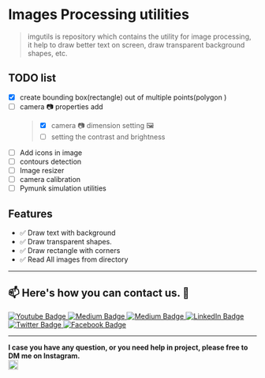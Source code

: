 # Images Processing utilities

> imgutils is repository which contains the utility for image processing, it help to draw better text on screen, draw transparent background shapes, etc.

## TODO list

- [x] create bounding box(rectangle) out of multiple points(polygon )
- [ ] camera 📷 properties add
  > - [x] camera 📷 dimension setting 🖼️
  > - [ ] setting the contrast and brightness
- [ ] Add icons in image
- [ ] contours detection
- [ ] Image resizer
- [ ] camera calibration
- [ ] Pymunk simulation utilities

## Features

- ✅ Draw text with background
- ✅ Draw transparent shapes.
- ✅ Draw rectangle with corners
- ✅ Read All images from directory
  
---
## 📫 Here's how you can contact us. :wave:

   <div id="badges">

 <!-- Youtube Badge -->
  <a href="https://www.youtube.com/c/aiphile">
    <img src="https://img.shields.io/badge/YouTube-red?style=for-the-badge&logo=youtube&logoColor=white" alt="Youtube Badge"/>
  </a>

<!-- Instagram Badge  -->
  <a href="https://www.instagram.com/aiphile17">
    <img src="https://img.shields.io/badge/Instagram-purple?style=for-the-badge&logo=Instagram&logoColor=white" alt="Medium Badge"/>

<!-- Medium Badge  -->
  <a href="https://medium.com/@aiphile">
    <img src="https://img.shields.io/badge/Medium-black?style=for-the-badge&logo=Medium&logoColor=white" alt="Medium Badge"/>
  </a>

<!-- LinkedIn Badge -->
  <a href="https://www.linkedin.com/company/aiphile">
    <img src="https://img.shields.io/badge/LinkedIn-blue?style=for-the-badge&logo=linkedin&logoColor=white" alt="LinkedIn Badge"/>
  </a>

  <!-- Twitter Badge  -->
  <a href="https://twitter.com/ai_phile">
    <img src="https://img.shields.io/badge/Twitter-blue?style=for-the-badge&logo=twitter&logoColor=white" alt="Twitter Badge"/>
  </a>

  <!-- Face book badge  -->
  <a href="https://web.facebook.com/AIPhile17">
    <img src="https://img.shields.io/badge/Facebook-blue?style=for-the-badge&logo=Facebook&logoColor=white" alt="Facebook Badge"/>
  </a>

</div>

---
**I case you have any question, or you need help in project, please free to  DM me on Instagram.**  
 <a href="https://www.instagram.com/aiphile17">
    <img src="https://img.shields.io/badge/Instagram-purple?style=for-the-badge&logo=Instagram&logoColor=white" height=20  alt="Insta Badge"/>